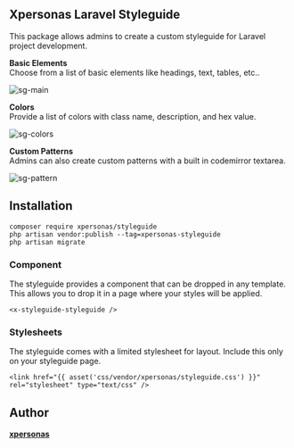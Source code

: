 ## Xpersonas Laravel Styleguide

This package allows admins to create a custom styleguide for Laravel project development. 

**Basic Elements**  
Choose from a list of basic elements like headings, text, tables, etc.. 

![sg-main](https://user-images.githubusercontent.com/5023924/88302826-ecb60280-cccb-11ea-901e-ab99db2eb5fa.jpg)

**Colors**  
Provide a list of colors with class name, description, and hex value.

![sg-colors](https://user-images.githubusercontent.com/5023924/88302830-ed4e9900-cccb-11ea-88a9-c4606db6ed87.jpg)

**Custom Patterns**  
Admins can also create custom patterns with a built in codemirror textarea. 

![sg-pattern](https://user-images.githubusercontent.com/5023924/88302835-ede72f80-cccb-11ea-9c01-aabf6f6bcaac.jpg)

## Installation

```
composer require xpersonas/styleguide
php artisan vendor:publish --tag=xpersonas-styleguide
php artisan migrate
```

### Component

The styleguide provides a component that can be dropped in any template. This allows you to drop it in a page where your styles will be applied.

```
<x-styleguide-styleguide />
```

### Stylesheets

The styleguide comes with a limited stylesheet for layout. Include this only on your styleguide page.

```
<link href="{{ asset('css/vendor/xpersonas/styleguide.css') }}" rel="stylesheet" type="text/css" />
```

## Author

**[xpersonas](mailto:justin.neel@gmail.com)**
